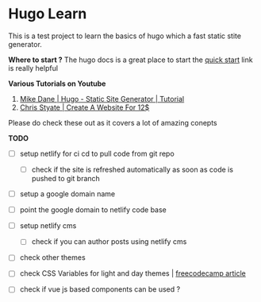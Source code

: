 # Hugo Learn
This is a test project to learn the basics of hugo which a fast static stite generator.

**Where to start ?**
The hugo docs is a great place to start the [quick start](https://gohugo.io/getting-started/quick-start/) link is really helpful

**Various Tutorials on Youtube**
1. [Mike Dane | Hugo - Static Site Generator | Tutorial](https://www.youtube.com/playlist?list=PLLAZ4kZ9dFpOnyRlyS-liKL5ReHDcj4G3)
2. [Chris Styate | Create A Website For 12$](https://www.youtube.com/playlist?list=PL-Kz5P-mYdMgAJDmRJquyMHfdaIOD-3oj)
   
Please do check these out as it covers a lot of amazing conepts 

**TODO**

- [ ] setup netlify for ci cd to pull code from git repo
  - [ ] check if the site is refreshed automatically as soon as code is pushed to git branch
- [ ] setup a google domain name
- [ ] point the google domain to netlify code base
- [ ] setup netlify cms 
  - [ ] check if you can author posts using netlify cms
- [ ] check other themes 
- [ ] check CSS Variables for light and day themes | [freecodecamp article](https://medium.freecodecamp.org/everything-you-need-to-know-about-css-variables-c74d922ea855)
- [ ] check if vue js based components can be used ?
  
